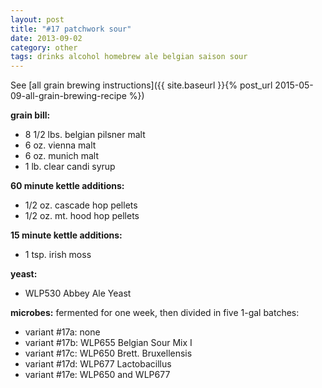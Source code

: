 ```yaml
---
layout: post
title: "#17 patchwork sour"
date: 2013-09-02
category: other
tags: drinks alcohol homebrew ale belgian saison sour
---
```

See  [all grain brewing instructions]({{ site.baseurl }}{% post_url 2015-05-09-all-grain-brewing-recipe %})

**grain bill:**
* 8 1/2 lbs. belgian pilsner malt
* 6 oz. vienna malt
* 6 oz. munich malt
* 1 lb. clear candi syrup

**60 minute kettle additions:**
* 1/2 oz. cascade hop pellets
* 1/2 oz. mt. hood hop pellets

**15 minute kettle additions:**
* 1 tsp. irish moss

**yeast:**
* WLP530 Abbey Ale Yeast

**microbes:**
fermented for one week, then divided in five 1-gal batches:
* variant #17a: none
* variant #17b: WLP655 Belgian Sour Mix I
* variant #17c: WLP650 Brett. Bruxellensis
* variant #17d: WLP677 Lactobacillus
* variant #17e: WLP650 and WLP677
